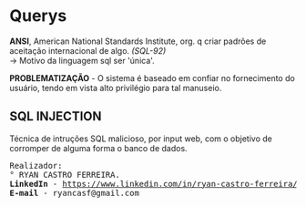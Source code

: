 # Querys
<p><b>ANSI</b>, American National Standards Institute, org.  q criar padrões de aceitação internacional de algo. <i>(SQL-92)</i><br>
-> Motivo da linguagem sql ser 'única'.</p>

<b>PROBLEMATIZAÇÃO</b> - O sistema é baseado em confiar no fornecimento do usuário, tendo em vista alto privilégio para tal manuseio.
<br />

## SQL INJECTION
Técnica de intruções SQL malicioso, por input web, com o objetivo de corromper de alguma forma o banco de dados.

<pre>
Realizador:
° RYAN CASTRO FERREIRA.
<b>LinkedIn</b> - <a href="https://www.linkedin.com/in/ryan-castro-ferreira">https://www.linkedin.com/in/ryan-castro-ferreira/</a>
<b>E-mail</b> - ryancasf@gmail.com
</pre>
